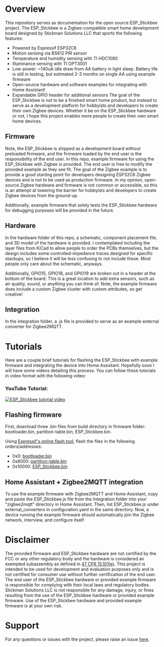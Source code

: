 # Overview
This repository serves as documentation for the open source ESP_Stickbee project. The ESP_Stickbee is a Zigbee-compatible smart home development board designed by Stickman Solutions LLC that sports the following features:
- Powered by Espressif ESP32C6
- Motion sensing via BS612 PIR sensor
- Temperature and humidity sensing with TI HDC1080
- Illuminance sensing with TI OPT3001
- Low-power: ~140uA idle draw from AA battery in light sleep. Battery life is still in testing, but estimated 2-3 months on single AA using example firmware
- Open-source hardware and software examples for integrating with Home Assistant!
- Expandable GPIO header for additional sensors
The goal of the ESP_Stickbee is not to be a finished smart home product, but instead to serve as a development platform for hobbyists and developers to create their own Zigbee devices. Whether it be on the ESP_Stickbee hardware or not, I hope this project enables more people to create their own smart home devices.

## Firmware
Note, the ESP_Stickbee is shipped as a development board without preloaded firmware, and the firmware loaded by the end user is the responsibility of the end user. In this repo, example firmware for using the ESP_Stickbee with Zigbee is provided. The end user is free to modify the provided example as they see fit. The goal of the Zigbee example is to provide a good starting point for developers designing ESP32C6 Zigbee devices and is not to be used as production firmware. In my opinion, open-source Zigbee hardware and firmware is not common or accessible, so this is an attempt at lowering the barrier for hobbyists and developers to create Zigbee devices from the ground-up.

Additionally, example firmware that solely tests the ESP_Stickbee hardware for debugging purposes will be provided in the future.

## Hardware
In the hardware folder of this repo, a schematic, component placement file, and 3D model of the hardware is provided. I contemplated including the layer files from KiCad to allow people to order the PCBs themselves, but the design includes some controlled-impedance traces designed for specific stackups, so I believe it will be less confusing to not include these. Most people only care about the schematic, anyways.

Additionally, GPIO15, GPIO18, and GPIO19 are broken out in a header at the bottom of the board. This is a great location to add extra sensors, such as air quality, sound, or anything you can think of. Note, the example firmware does include a custom Zigbee cluster with custom attributes, so get creative!

## Integration
In the integration folder, a .js file is provided to serve as an example external converter for Zigbee2MQTT.

# Tutorials
Here are a couple brief tutorials for flashing the ESP_Stickbee with example firmware and integrating the device into Home Assistant. Hopefully soon I will have some videos detailing this process. You can follow these tutorials in video format with the following video:
### YouTube Tutorial:
[![ESP_Stickbee tutorial video](https://img.youtube.com/vi/InwD4ZVpsRw/0.jpg)](https://www.youtube.com/watch?v=InwD4ZVpsRw)

## Flashing firmware
First, download three .bin files from build directory in firmware folder: bootloader.bin, partition-table.bin, ESP_Stickbee.bin.

Using [Espressif's online flash tool](https://espressif.github.io/esptool-js/), flash the files in the following orders/addresses:

- 0x0:     [bootloader.bin](https://github.com/Stickman-Solutions/ESP_Stickbee/blob/main/Firmware/ESP_Stickbee_Example/build/bootloader/bootloader.bin)
- 0x8000:  [partition-table.bin](https://github.com/Stickman-Solutions/ESP_Stickbee/blob/main/Firmware/ESP_Stickbee_Example/build/partition_table/partition-table.bin)
- 0x10000: [ESP_Stickbee.bin](https://github.com/Stickman-Solutions/ESP_Stickbee/blob/main/Firmware/ESP_Stickbee_Example/build/ESP_Stickbee.bin)

## Home Assistant + Zigbee2MQTT integration
To use the example firmware with Zigbee2MQTT and Home Assistant, copy and paste the ESP_Stickbee.js file from the Integration folder into your "zigbee2mqtt" directory in Home Assistant. Then, list ESP_Stickbee.js under external_converters in configuration.yaml in the same directory. Now, a device running the example firmware should automatically join the Zigbee network, interview, and configure itself.

# Disclaimer
The provided firmware and ESP_Stickbee hardware are not certified by the FCC or any other regulatory body and the hardware is considered an exempted subassembly as defined in [47 CFR 15.101(e)](https://www.ecfr.gov/current/title-47/part-15/section-15.101#p-15.101(e)). This project is intended to be used for development and evaluation purposes only and is not certified for consumer use without further certification of the end user. The end user of the ESP_Stickbee hardware or provided example firmware is responsible for complying with their local laws and regulatory bodies. Stickman Solutions LLC is not responsible for any damage, injury, or fines resulting from the use of the ESP_Stickbee hardware or provided example firmware. Use of the ESP_Stickbee hardware and provided example firmware is at your own risk.

# Support
For any questions or issues with the project, please raise an issue [here](https://github.com/Stickman-Solutions/ESP_Stickbee/issues).